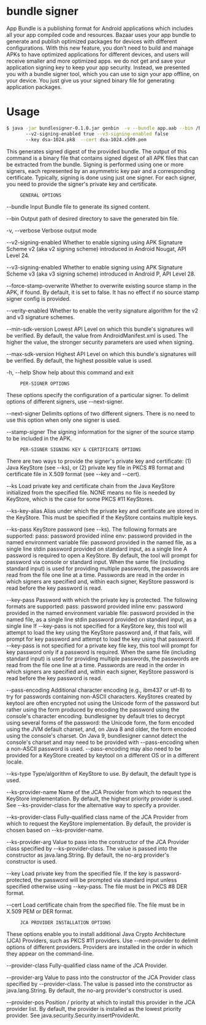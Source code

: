 # bundle signer
App Bundle is a publishing format for Android applications which includes all your app compiled code and resources.
Bazaar uses your app bundle to generate and publish optimized packages for devices with different configurations.
With this new feature, you don’t need to build and manage APKs to have optimized applications for different devices,
and users will receive smaller and more optimized apps.
we do not get and save your application signing key to keep your app security. Instead, we presented you with a 
bundle signer tool, which you can use to sign your app offline, on your device. You just give us your signed binary 
file for generating application packages.

# Usage 

```sh
$ java -jar bundlesigner-0.1.0.jar genbin  -v --bundle app.aab --bin /home/bin_files/
       --v2-signing-enabled true --v3-signing-enabled false
       --key dsa-1024.pk8  --cert dsa-1024.x509.pem
```
This generates signed digest of the provided bundle. The output of this command
is a binary file that contains signed digest of all APK files that can be
extracted from the bundle. Signing is performed using one or more signers,
each represented by an asymmetric key pair and a corresponding certificate.
Typically, signing is done using just one signer. For each signer,
you need to provide the signer's private key and certificate.

         GENERAL OPTIONS

--bundle              Input Bundle file to generate its signed content.

--bin                 Output path of desired directory to save the generated bin file.

-v, --verbose         Verbose output mode

--v2-signing-enabled  Whether to enable signing using APK Signature Scheme v2
(aka v2 signing scheme) introduced in Android Nougat,
API Level 24.

--v3-signing-enabled  Whether to enable signing using APK Signature Scheme v3
(aka v3 signing scheme) introduced in Android P,
API Level 28.

--force-stamp-overwrite  Whether to overwrite existing source stamp in the
APK, if found. By default, it is set to false. It has no
effect if no source stamp signer config is provided.

--verity-enabled      Whether to enable the verity signature algorithm for the
v2 and v3 signature schemes.

--min-sdk-version     Lowest API Level on which this bundle's signatures will be
verified. By default, the value from AndroidManifest.xml
is used. The higher the value, the stronger security
parameters are used when signing.

--max-sdk-version     Highest API Level on which this bundle's signatures will be
verified. By default, the highest possible value is used.

-h, --help            Show help about this command and exit


         PER-SIGNER OPTIONS
These options specify the configuration of a particular signer. To delimit
options of different signers, use --next-signer.

--next-signer         Delimits options of two different signers. There is no
need to use this option when only one signer is used.

--stamp-signer        The signing information for the signer of the source stamp
to be included in the APK.

         PER-SIGNER SIGNING KEY & CERTIFICATE OPTIONS
There are two ways to provide the signer's private key and certificate: (1) Java
KeyStore (see --ks), or (2) private key file in PKCS #8 format and certificate
file in X.509 format (see --key and --cert).

--ks                  Load private key and certificate chain from the Java
KeyStore initialized from the specified file. NONE means
no file is needed by KeyStore, which is the case for some
PKCS #11 KeyStores.

--ks-key-alias        Alias under which the private key and certificate are
stored in the KeyStore. This must be specified if the
KeyStore contains multiple keys.

--ks-pass             KeyStore password (see --ks). The following formats are
supported:
pass:<password> password provided inline
env:<name>      password provided in the named
environment variable
file:<file>     password provided in the named
file, as a single line
stdin           password provided on standard input,
as a single line
A password is required to open a KeyStore.
By default, the tool will prompt for password via console
or standard input.
When the same file (including standard input) is used for
providing multiple passwords, the passwords are read from
the file one line at a time. Passwords are read in the
order in which signers are specified and, within each
signer, KeyStore password is read before the key password
is read.

--key-pass            Password with which the private key is protected.
The following formats are supported:
pass:<password> password provided inline
env:<name>      password provided in the named
environment variable
file:<file>     password provided in the named
file, as a single line
stdin           password provided on standard input,
as a single line
If --key-pass is not specified for a KeyStore key, this
tool will attempt to load the key using the KeyStore
password and, if that fails, will prompt for key password
and attempt to load the key using that password.
If --key-pass is not specified for a private key file key,
this tool will prompt for key password only if a password
is required.
When the same file (including standard input) is used for
providing multiple passwords, the passwords are read from
the file one line at a time. Passwords are read in the
order in which signers are specified and, within each
signer, KeyStore password is read before the key password
is read.

--pass-encoding       Additional character encoding (e.g., ibm437 or utf-8) to
try for passwords containing non-ASCII characters.
KeyStores created by keytool are often encrypted not using
the Unicode form of the password but rather using the form
produced by encoding the password using the console's
character encoding. bundlesigner by default tries to decrypt
using several forms of the password: the Unicode form, the
form encoded using the JVM default charset, and, on Java 8
and older, the form encoded using the console's charset.
On Java 9, bundlesigner cannot detect the console's charset
and may need to be provided with --pass-encoding when a
non-ASCII password is used. --pass-encoding may also need
to be provided for a KeyStore created by keytool on a
different OS or in a different locale.

--ks-type             Type/algorithm of KeyStore to use. By default, the default
type is used.

--ks-provider-name    Name of the JCA Provider from which to request the
KeyStore implementation. By default, the highest priority
provider is used. See --ks-provider-class for the
alternative way to specify a provider.

--ks-provider-class   Fully-qualified class name of the JCA Provider from which
to request the KeyStore implementation. By default, the
provider is chosen based on --ks-provider-name.

--ks-provider-arg     Value to pass into the constructor of the JCA Provider
class specified by --ks-provider-class. The value is
passed into the constructor as java.lang.String. By
default, the no-arg provider's constructor is used.

--key                 Load private key from the specified file. If the key is
password-protected, the password will be prompted via
standard input unless specified otherwise using
--key-pass. The file must be in PKCS #8 DER format.

--cert                Load certificate chain from the specified file. The file
must be in X.509 PEM or DER format.


         JCA PROVIDER INSTALLATION OPTIONS
These options enable you to install additional Java Crypto Architecture (JCA)
Providers, such as PKCS #11 providers. Use --next-provider to delimit options of
different providers. Providers are installed in the order in which they appear
on the command-line.

--provider-class      Fully-qualified class name of the JCA Provider.

--provider-arg        Value to pass into the constructor of the JCA Provider
class specified by --provider-class. The value is passed
into the constructor as java.lang.String. By default, the
no-arg provider's constructor is used.

--provider-pos        Position / priority at which to install this provider in
the JCA provider list. By default, the provider is
installed as the lowest priority provider.
See java.security.Security.insertProviderAt.

